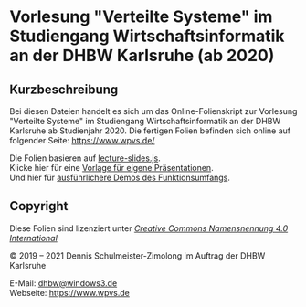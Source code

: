 Vorlesung "Verteilte Systeme" im Studiengang Wirtschaftsinformatik an der DHBW Karlsruhe (ab 2020)
==================================================================================================

Kurzbeschreibung
----------------

Bei diesen Dateien handelt es sich um das Online-Folienskript zur Vorlesung
"Verteilte Systeme" im Studiengang Wirtschaftsinformatik an der DHBW Karlsruhe
ab Studienjahr 2020. Die fertigen Folien befinden sich online auf folgender Seite:
https://www.wpvs.de/

Die Folien basieren auf [lecture-slides.js](https://github.com/DennisSchulmeister/lecture-slides.js). <br/>
Klicke hier für eine [Vorlage für eigene Präsentationen](https://github.com/DennisSchulmeister/ls-presentation-template). <br/>
Und hier für [ausführlichere Demos des Funktionsumfangs](https://github.com/DennisSchulmeister/ls-presentation-demo).

Copyright
---------

Diese Folien sind lizenziert unter
[_Creative Commons Namensnennung 4.0 International_](http://creativecommons.org/licenses/by/4.0/)

© 2019 – 2021 Dennis Schulmeister-Zimolong im Auftrag der DHBW Karlsruhe <br/>

E-Mail: [dhbw@windows3.de](mailto:dhbw@windows3.de) <br/>
Webseite: https://www.wpvs.de
